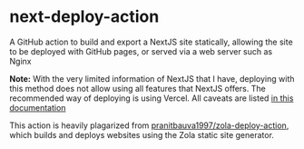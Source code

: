 # next-deploy-action
A GitHub action to build and export a NextJS site statically, allowing the site to be deployed with GitHub pages, or served via a web server such as Nginx

**Note:** With the very limited information of NextJS that I have, deploying with this method does not allow using all features that NextJS offers. The recommended way of deploying is using Vercel. All caveats are listed [in this documentation](https://nextjs.org/docs/advanced-features/static-html-export)


This action is heavily plagarized from [pranitbauva1997/zola-deploy-action](https://github.com/pranitbauva1997/zola-deploy-action), which builds and deploys websites using the Zola static site generator.
